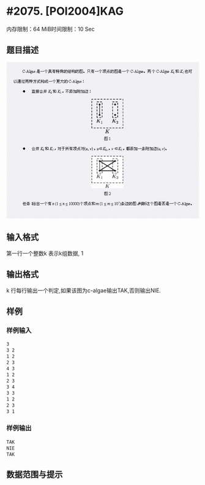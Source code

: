 # #2075. [POI2004]KAG

内存限制：64 MiB时间限制：10 Sec

## 题目描述

![](images/2075.jpg)

## 输入格式

第一行一个整数k 表示k组数据, 1 

## 输出格式

k 行每行输出一个判定,如果该图为c-algae输出TAK,否则输出NIE. 

## 样例

### 样例输入

    
    3
    3 2
    1 2
    2 3
    4 3
    1 2
    2 3
    3 4
    3 3
    1 2
    2 3
    3 1
    
    

### 样例输出

    
    TAK
    NIE
    TAK
    
    

## 数据范围与提示
